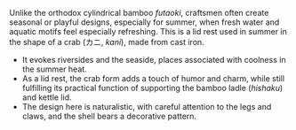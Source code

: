Unlike the orthodox cylindrical bamboo *futaoki*, craftsmen often create seasonal or playful designs, especially for summer, when fresh water and aquatic motifs feel especially refreshing. This is a lid rest used in summer in the shape of a crab (カニ, *kani*), made from cast iron.

- It evokes riversides and the seaside, places associated with coolness in the summer heat.
- As a lid rest, the crab form adds a touch of humor and charm, while still fulfilling its practical function of supporting the bamboo ladle (*hishaku*) and kettle lid.
- The design here is naturalistic, with careful attention to the legs and claws, and the shell bears a decorative pattern.
